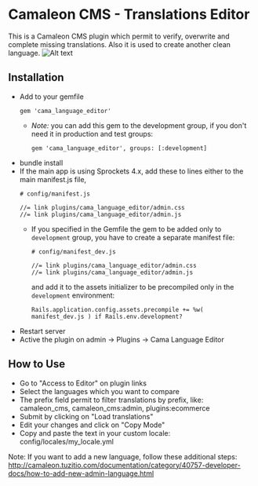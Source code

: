# Camaleon CMS - Translations Editor
This is a Camaleon CMS plugin which permit to verify, overwrite and complete missing translations. Also it is used to create another clean language.
![Alt text](screenshot.png?raw=true)

## Installation
* Add to your gemfile
    ```
    gem 'cama_language_editor'
    ```
  * _Note:_ you can add this gem to the development group, if you don't need it in production and test groups:
    ```
    gem 'cama_language_editor', groups: [:development]
    ```
* bundle install
* If the main app is using Sprockets 4.x, add these to lines either to the main manifest.js file,
    ```
    # config/manifest.js
    
    //= link plugins/cama_language_editor/admin.css
    //= link plugins/cama_language_editor/admin.js
    
    ```
  * If you specified in the Gemfile the gem to be added only to `development` group, you have to create a separate
   manifest file:
    ```
    # config/manifest_dev.js
    
    //= link plugins/cama_language_editor/admin.css
    //= link plugins/cama_language_editor/admin.js    
    
    ```
    and add it to the assets initializer to be precompiled only in the `development` environment:
    ```
    Rails.application.config.assets.precompile += %w( manifest_dev.js ) if Rails.env.development?

    ```
* Restart server
* Active the plugin on admin -> Plugins -> Cama Language Editor

## How to Use
* Go to "Access to Editor" on plugin links
* Select the languages which you want to compare
* The prefix field permit to filter translations by prefix, like: camaleon_cms, camaleon_cms:admin, plugins:ecommerce
* Submit by clicking on "Load translations"
* Edit your changes and click on "Copy Mode"
* Copy and paste the text in your custom locale: config/locales/my_locale.yml

Note: If you want to add a new language, follow these additional steps:
http://camaleon.tuzitio.com/documentation/category/40757-developer-docs/how-to-add-new-admin-language.html
